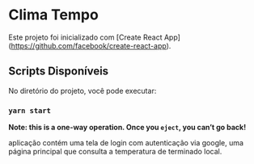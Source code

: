 # Clima Tempo

Este projeto foi inicializado com [Create React App] (https://github.com/facebook/create-react-app).

## Scripts Disponíveis

No diretório do projeto, você pode executar:

### `yarn start`


**Note: this is a one-way operation. Once you `eject`, you can’t go back!**

aplicação contém uma tela de login com autenticação via google, uma página principal que  consulta a temperatura de terminado local. 
